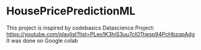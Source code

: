 # HousePricePredictionML
This project is inspired by codebasics Datascience Project: https://youtube.com/playlist?list=PLeo1K3hjS3uu7clOTtwsp94PcHbzqpAdg
It was done on Google colab
